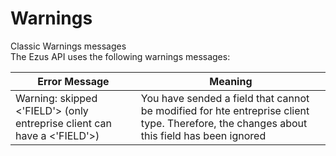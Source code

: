 # Warnings

<aside class="notice">
Classic Warnings messages
</aside>
The Ezus API uses the following warnings messages:

| Error Message                                                            | Meaning                                                                                                                                  |
| ------------------------------------------------------------------------ | ---------------------------------------------------------------------------------------------------------------------------------------- |
| Warning: skipped <'FIELD'> (only entreprise client can have a <'FIELD'>) | You have sended a field that cannot be modified for hte entreprise client type. Therefore, the changes about this field has been ignored |
